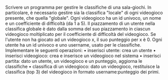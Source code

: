 Scrivere un programma per gestire le classifiche di una sala-giochi. In particolare, è necessario
gestire sia la classifica "locale" di ogni videogioco presente, che quella "globale". Ogni videogioco  ha  un  id
univoco, un nome e  un  coefficiente  di difficoltà (da  1  a 5).
Il piazzamento di un utente nella
classifica globale è dato dalla somma del suo piazzamento in ciascun videogioco moltiplicato per il
coefficiente di difficoltà del videogioco. Se l'utente non ha giocato ad un videogioco x, il suo
punteggio per x è 0.
Ogni utente ha un id univoco e uno username, usato per le classifiche.
Implementare le seguenti operazioni:
• inserisci utente: crea un utente
• inserisci videogioco: crea e inserisce un videogioco nel sistema
• inserisci partita: dato un utente, un videogioco e un punteggio, aggiorna le classifiche
• classifica di un videogioco: dato un videogioco, restituisce la classifica (top 3) del videogioco 
in formato username:punteggio dei primi.